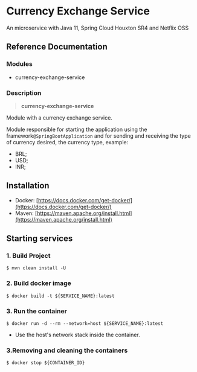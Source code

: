 
# Currency Exchange Service 

An microservice with Java 11, Spring Cloud Houxton SR4 and Netflix OSS

## Reference Documentation

### Modules

-   currency-exchange-service

### Description

> **currency-exchange-service**

Module with a currency exchange service.


Module responsible for starting the application using the framework`@SpringBootApplication` and for sending and receiving the type of currency desired, the currency type, example:

- BRL;
- USD;
- INR;


## Installation

-   Docker: [https://docs.docker.com/get-docker/](https://docs.docker.com/get-docker/)
-   Maven: [https://maven.apache.org/install.html](https://maven.apache.org/install.html)

## Starting services

### 1. Build Project

```
$ mvn clean install -U
```

### 2. Build docker image

```
$ docker build -t ${SERVICE_NAME}:latest
```

### 3. Run the container

```
$ docker run -d --rm --network=host ${SERVICE_NAME}:latest
```

-   Use the host's network stack inside the container.

### 3.Removing and cleaning the containers

```
$ docker stop ${CONTAINER_ID}
```
